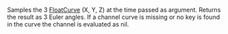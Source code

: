 Samples the 3 [FloatCurve](https://developer.roblox.com/en-us/api-reference/class/FloatCurves) (X, Y, Z) at the time passed as argument. Returns the result as 3 Euler angles. If a channel curve is missing or no key is found in the curve the channel is evaluated as nil.